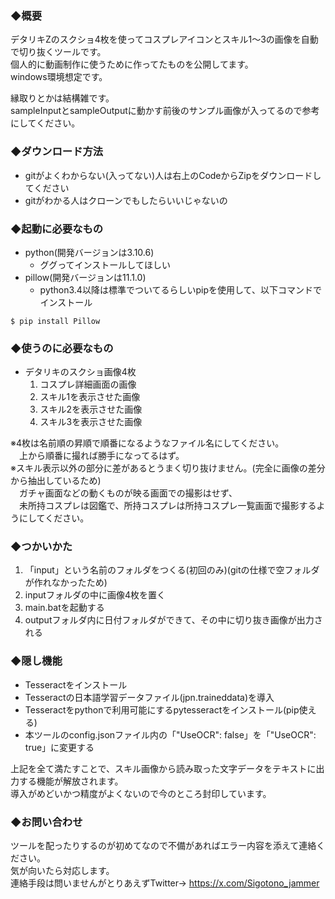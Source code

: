 ### ◆概要  
デタリキZのスクショ4枚を使ってコスプレアイコンとスキル1～3の画像を自動で切り抜くツールです。  
個人的に動画制作に使うために作ってたものを公開してます。  
windows環境想定です。

縁取りとかは結構雑です。  
sampleInputとsampleOutputに動かす前後のサンプル画像が入ってるので参考にしてください。  

### ◆ダウンロード方法  
 - gitがよくわからない(入ってない)人は右上のCodeからZipをダウンロードしてください
 - gitがわかる人はクローンでもしたらいいじゃないの

### ◆起動に必要なもの  
 - python(開発バージョンは3.10.6)  
   - ググってインストールしてほしい  
 - pillow(開発バージョンは11.1.0)  
   - python3.4以降は標準でついてるらしいpipを使用して、以下コマンドでインストール  
```
$ pip install Pillow
```

### ◆使うのに必要なもの  
 - デタリキのスクショ画像4枚  
    1. コスプレ詳細画面の画像  
    2. スキル1を表示させた画像  
    3. スキル2を表示させた画像  
    4. スキル3を表示させた画像  

※4枚は名前順の昇順で順番になるようなファイル名にしてください。  
　上から順番に撮れば勝手になってるはず。  
※スキル表示以外の部分に差があるとうまく切り抜けません。(完全に画像の差分から抽出しているため)  
　ガチャ画面などの動くものが映る画面での撮影はせず、  
　未所持コスプレは図鑑で、所持コスプレは所持コスプレ一覧画面で撮影するようにしてください。  

### ◆つかいかた  
1. 「input」という名前のフォルダをつくる(初回のみ)(gitの仕様で空フォルダが作れなかったため)  
2. inputフォルダの中に画像4枚を置く  
3. main.batを起動する  
4. outputフォルダ内に日付フォルダができて、その中に切り抜き画像が出力される  

### ◆隠し機能  
 - Tesseractをインストール  
 - Tesseractの日本語学習データファイル(jpn.traineddata)を導入  
 - Tesseractをpythonで利用可能にするpytesseractをインストール(pip使える)  
 - 本ツールのconfig.jsonファイル内の「"UseOCR": false」を「"UseOCR": true」に変更する  

上記を全て満たすことで、スキル画像から読み取った文字データをテキストに出力する機能が解放されます。  
導入がめどいかつ精度がよくないので今のところ封印しています。  

### ◆お問い合わせ  
ツールを配ったりするのが初めてなので不備があればエラー内容を添えて連絡ください。  
気が向いたら対応します。  
連絡手段は問いませんがとりあえずTwitter→ https://x.com/Sigotono_jammer  
